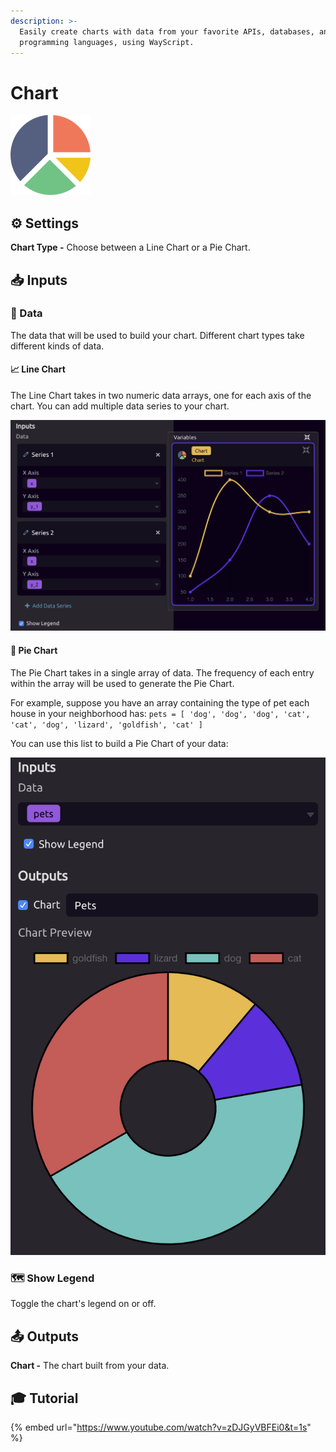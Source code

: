 ```yaml
---
description: >-
  Easily create charts with data from your favorite APIs, databases, and
  programming languages, using WayScript.
---
```


# Chart

![Make a Chart.](../../.gitbook/assets/chart.png)

## ⚙ Settings

**Chart Type -** Choose between a Line Chart or a Pie Chart.

## 📥 Inputs

### 🔢 Data

The data that will be used to build your chart. Different chart types take different kinds of data.

#### 📈 Line Chart

The Line Chart takes in two numeric data arrays, one for each axis of the chart. You can add multiple data series to your chart.

![Example Line Chart with two data series.](../../.gitbook/assets/screen-shot-2020-03-06-at-1.27.20-pm.png)

#### 🥧 Pie Chart

The Pie Chart takes in a single array of data. The frequency of each entry within the array will be used to generate the Pie Chart.

For example, suppose you have an array containing the type of pet each house in your neighborhood has:  `pets = [ 'dog', 'dog', 'dog', 'cat', 'cat', 'dog', 'lizard', 'goldfish', 'cat' ]`

You can use this list to build a Pie Chart of your data:

![Example Pie Chart showing types of pets in a neighborhood.](../../.gitbook/assets/screen-shot-2020-03-06-at-1.15.02-pm.png)

### 🗺 Show Legend

Toggle the chart's legend on or off.

## 📤 Outputs

**Chart -** The chart built from your data.

## 🎓 Tutorial

{% embed url="https://www.youtube.com/watch?v=zDJGyVBFEi0&t=1s" %}

